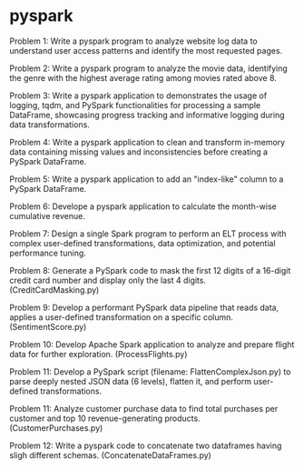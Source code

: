 # pyspark

Problem 1: Write a pyspark program to analyze website log data to understand user access patterns and identify the most requested pages.

Problem 2: Write a pyspark program to analyze the movie data, identifying the genre with the highest average rating among movies rated above 8.

Problem 3: Write a pyspark application to demonstrates the usage of logging, tqdm, and PySpark functionalities for processing a sample DataFrame, showcasing progress tracking and informative logging during data transformations.

Problem 4: Write a pyspark application to clean and transform in-memory data containing missing values and inconsistencies before creating a PySpark DataFrame.

Problem 5: Write a pyspark application to add an "index-like" column to a PySpark DataFrame.

Problem 6: Develope a pyspark application to calculate the month-wise cumulative revenue.

Problem 7: Design a single Spark program to perform an ELT process with complex user-defined transformations, data optimization, and potential performance tuning.

Problem 8: Generate a PySpark code to mask the first 12 digits of a 16-digit credit card number and display only the last 4 digits.(CreditCardMasking.py)

Problem 9: Develop a performant PySpark data pipeline that reads data, applies a user-defined transformation on a specific column. (SentimentScore.py)

Problem 10: Develop Apache Spark application to analyze and prepare flight data for further exploration. (ProcessFlights.py)

Problem 11: Develop a PySpark script (filename: FlattenComplexJson.py) to parse deeply nested JSON data (6 levels), flatten it, and perform user-defined transformations.

Problem 11: Analyze customer purchase data to find total purchases per customer and top 10 revenue-generating products. (CustomerPurchases.py)

Problem 12: Write a pyspark code to concatenate two dataframes having  sligh different schemas. (ConcatenateDataFrames.py)
